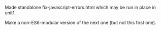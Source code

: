 Made standalone fix-javascript-errors.html which may be run in place in unit1.

Make a non-ES6-modular version of the next one (but not this first one).